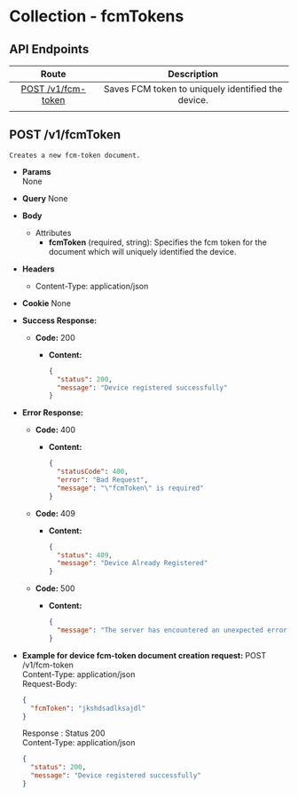 # Collection - fcmTokens

## API Endpoints

|               Route                |                    Description                     |
| :--------------------------------: | :------------------------------------------------: |
| [POST /v1/fcm-token](#post-notify) | Saves FCM token to uniquely identified the device. |
|                                    |

## POST /v1/fcmToken

    Creates a new fcm-token document.

- **Params**  
  None
- **Query**
  None
- **Body**

  - Attributes
    - **fcmToken** (required, string): Specifies the fcm token for the document which will uniquely identified the device.

- **Headers**
  - Content-Type: application/json
- **Cookie**
  None
- **Success Response:**
  - **Code:** 200
    - **Content:**

      ```json
      {
        "status": 200,
        "message": "Device registered successfully"
      }
      ```

- **Error Response:**

  - **Code:** 400

    - **Content:**

      ```json
      {
        "statusCode": 400,
        "error": "Bad Request",
        "message": "\"fcmToken\" is required"
      }
      ```

  - **Code:** 409

    - **Content:**

      ```json
      {
        "status": 409,
        "message": "Device Already Registered"
      }
      ```

  - **Code:** 500
    - **Content:**

      ```json
      {
        "message": "The server has encountered an unexpected error. Please contact the administrator for more information."
      }
      ```

- **Example for device fcm-token document creation request:**
  POST /v1/fcm-token<br/>
  Content-Type: application/json<br/>
  Request-Body:<br/>

  ```json
  {
    "fcmToken": "jkshdsadlksajdl"
  }
  ```

  Response :
  Status 200<br/>
  Content-Type: application/json<br/>

  ```json
  {
    "status": 200,
    "message": "Device registered successfully"
  }
  ```
